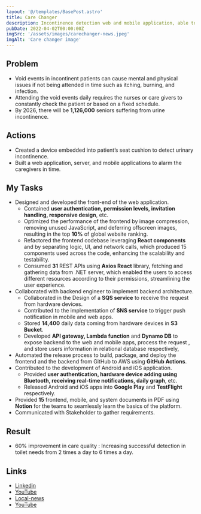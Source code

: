 ```yaml
---
layout: '@/templates/BasePost.astro'
title: Care Changer 
description: Incontinence detection web and mobile application, able to reduce caring time by 60%.
pubDate: 2022-04-02T00:00:00Z
imgSrc: '/assets/images/carechanger-news.jpeg'
imgAlt: 'Care changer image'
---
```


## Problem
- Void events in incontinent patients can cause mental and physical issues if not being attended in time such as itching, burning, and infection.
- Attending the void events daily requires the nurses or care givers to constantly check the patient or based on a fixed schedule.
- By 2026, there will be **1,126,000** seniors suffering from urine incontinence.

## Actions
- Created a device embedded into patient’s seat cushion to detect urinary incontinence.
- Built a web application, server, and mobile applications to alarm the caregivers in time.

## My Tasks
- Designed and developed the front-end of the web application.
    - Contained **user authentication, permission levels, invitation handling, responsive design**, etc.
    - Optimized the performance of the frontend by image compression, removing unused JavaScript, and deferring offscreen images, resulting in the top **10%** of global website ranking.
    - Refactored the frontend codebase leveraging **React components** and by separating logic, UI, and network calls, which produced 15 components used across the code, enhancing the scalability and testability.
    - Consumed **31** REST APIs using **Axios React** library, fetching and gathering data from .NET server, which enabled the users to access different resources according to their permissions, streamlining the user experience.
- Collaborated with backend engineer to implement backend architecture.
    - Collaborated in the Design of a **SQS service** to receive the request from hardware devices.
    - Contributed to the implementation of **SNS service** to trigger push notification in mobile and web apps.
    - Stored **14,400** daily data coming from hardware devices in **S3 Bucket**.
    - Developed **API gateway, Lambda function** and **Dynamo DB** to expose backend to the web and mobile apps, process the request , and store users information in relational database respectively,
- Automated the release process to build, package, and deploy the frontend and the backend from GitHub to AWS using **GitHub Actions**.
- Contributed to the development of Android and iOS application.
    - Provided **user authentication, hardware device adding using Bluetooth, receiving real-time notifications, daily graph**, etc.
    - Released Android and iOS apps into **Google Play** and **TestFlight** respectively.
- Provided **15** frontend, mobile, and system documents in PDF using **Notion** for the teams to seamlessly learn the basics of the platform.
- Communicated with Stakeholder to gather requirements.

## Result
- 60% improvement in care quality : Increasing successful detection in toilet needs from 2 times a day to 6 times a day.
## Links
- [Linkedin](https://www.linkedin.com/posts/ehsanghasaei_victoria-fathers-device-for-wheelchair-users-activity-6988913854978150401-_2mo/?utm_source=share&utm_medium=member_desktop)
- [YouTube](https://youtu.be/28WE59gSHUg)
- [Local-news](https://www.cheknews.ca/victoria-fathers-device-for-wheelchair-users-gets-closer-to-hitting-the-market-1051086/)
- [YouTube](https://youtu.be/4I1U5JE1PKo)